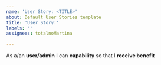 ```yaml
---
name: 'User Story: <TITLE>'
about: Default User Stories template
title: 'User Story:'
labels: ''
assignees: totalnoMartina

---
```


As a/an **user/admin** I can **capability** so that I **receive benefit**
